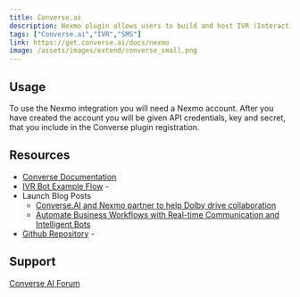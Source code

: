 ```yaml
---
title: Converse.ai
description: Nexmo plugin allows users to build and host IVR (Interactive Voice Response) systems with in Converse platform and handle SMS messages.
tags: ["Converse.ai","IVR","SMS"]
link: https://get.converse.ai/docs/nexmo
image: /assets/images/extend/converse_small.png
---
```


## Usage

To use the Nexmo integration you will need a Nexmo account. After you have created the account you will be given API credentials, key and secret, that you include in the Converse plugin registration.

## Resources

- [Converse Documentation](https://get.converse.ai/docs/nexmo)
- [IVR Bot Example Flow](https://get.converse.ai/docs/nexmo_ivr_bot) - 
- Launch Blog Posts
  - [Converse.AI and Nexmo partner to help Dolby drive collaboration](https://blog.converse.ai/converse-ai-and-nexmo-partner-to-help-dolby-drive-collaboration-6acffceb427f)
  - [Automate Business Workflows with Real-time Communication and Intelligent Bots](https://www.nexmo.com/blog/2018/03/13/automate-business-workflows-with-real-time-communication-and-intelligent-bots/)
- [Github Repository](https://github.com/Nexmo/nexmo-converseai) - 

## Support

[Converse AI Forum](https://get.converse.ai/discuss) 
